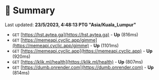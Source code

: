 # 📖 Summary
Last updated: **23/5/2023, 4:48:13 PTG "Asia/Kuala_Lumpur"**

- `GET` [https://hst.aytea.ga](https://hst.aytea.ga) - **Up** (816ms)
- `GET` [https://memeapi.cyclic.app/gimme](https://memeapi.cyclic.app/gimme) - **Up** (1101ms)
- `GET` [https://memeapi.cyclic.app](https://memeapi.cyclic.app) - **Up** (920ms)
- `GET` [https://klik.ml/health](https://klik.ml/health) - **Up** (807ms)
- `GET` [https://dumb.onrender.com](https://dumb.onrender.com) - **Up** (814ms)
